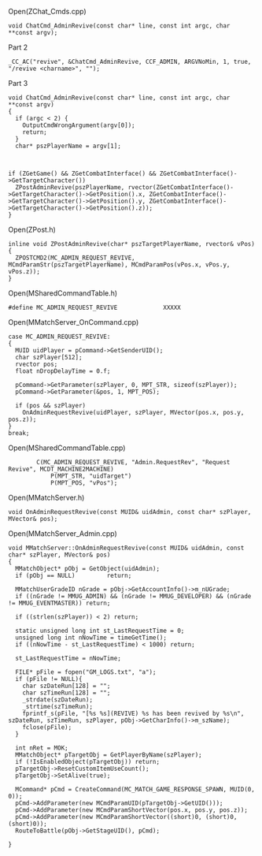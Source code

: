 Open(ZChat_Cmds.cpp) <br>

    void ChatCmd_AdminRevive(const char* line, const int argc, char **const argv);

Part 2

	_CC_AC("revive", &ChatCmd_AdminRevive, CCF_ADMIN, ARGVNoMin, 1, true, "/revive <charname>", "");

Part 3

    void ChatCmd_AdminRevive(const char* line, const int argc, char **const argv)
    {
      if (argc < 2) {
        OutputCmdWrongArgument(argv[0]);
        return;
      }
      char* pszPlayerName = argv[1];



    if (ZGetGame() && ZGetCombatInterface() && ZGetCombatInterface()->GetTargetCharacter())
      ZPostAdminRevive(pszPlayerName, rvector(ZGetCombatInterface()->GetTargetCharacter()->GetPosition().x, ZGetCombatInterface()->GetTargetCharacter()->GetPosition().y, ZGetCombatInterface()->GetTargetCharacter()->GetPosition().z));
    }


Open(ZPost.h)

    inline void ZPostAdminRevive(char* pszTargetPlayerName, rvector& vPos)
    {
      ZPOSTCMD2(MC_ADMIN_REQUEST_REVIVE, MCmdParamStr(pszTargetPlayerName), MCmdParamPos(vPos.x, vPos.y, vPos.z));
    }

Open(MSharedCommandTable.h)

    #define MC_ADMIN_REQUEST_REVIVE				XXXXX


Open(MMatchServer_OnCommand.cpp)

    case MC_ADMIN_REQUEST_REVIVE:
    {
      MUID uidPlayer = pCommand->GetSenderUID();
      char szPlayer[512];
      rvector pos;
      float nDropDelayTime = 0.f;

      pCommand->GetParameter(szPlayer, 0, MPT_STR, sizeof(szPlayer));
      pCommand->GetParameter(&pos, 1, MPT_POS);

      if (pos && szPlayer)
        OnAdminRequestRevive(uidPlayer, szPlayer, MVector(pos.x, pos.y, pos.z));
    }
    break;


Open(MSharedCommandTable.cpp)

			C(MC_ADMIN_REQUEST_REVIVE, "Admin.RequestRev", "Request Revive", MCDT_MACHINE2MACHINE)
				P(MPT_STR, "uidTarget")
				P(MPT_POS, "vPos");

Open(MMatchServer.h)

	void OnAdminRequestRevive(const MUID& uidAdmin, const char* szPlayer, MVector& pos);


Open(MMatchServer_Admin.cpp)

    void MMatchServer::OnAdminRequestRevive(const MUID& uidAdmin, const char* szPlayer, MVector& pos)
    {
      MMatchObject* pObj = GetObject(uidAdmin);
      if (pObj == NULL)			return;

      MMatchUserGradeID nGrade = pObj->GetAccountInfo()->m_nUGrade;
      if ((nGrade != MMUG_ADMIN) && (nGrade != MMUG_DEVELOPER) && (nGrade != MMUG_EVENTMASTER)) return;

      if ((strlen(szPlayer)) < 2) return;

      static unsigned long int st_LastRequestTime = 0;
      unsigned long int nNowTime = timeGetTime();
      if ((nNowTime - st_LastRequestTime) < 1000) return;

      st_LastRequestTime = nNowTime;

      FILE* pFile = fopen("GM_LOGS.txt", "a");
      if (pFile != NULL){
        char szDateRun[128] = "";
        char szTimeRun[128] = "";
        _strdate(szDateRun);
        _strtime(szTimeRun);
        fprintf_s(pFile, "[%s %s](REVIVE) %s has been revived by %s\n", szDateRun, szTimeRun, szPlayer, pObj->GetCharInfo()->m_szName);
        fclose(pFile);
      }

      int nRet = MOK;
      MMatchObject* pTargetObj = GetPlayerByName(szPlayer);
      if (!IsEnabledObject(pTargetObj)) return;
      pTargetObj->ResetCustomItemUseCount();
      pTargetObj->SetAlive(true);

      MCommand* pCmd = CreateCommand(MC_MATCH_GAME_RESPONSE_SPAWN, MUID(0, 0));
      pCmd->AddParameter(new MCmdParamUID(pTargetObj->GetUID()));
      pCmd->AddParameter(new MCmdParamShortVector(pos.x, pos.y, pos.z));
      pCmd->AddParameter(new MCmdParamShortVector((short)0, (short)0, (short)0));
      RouteToBattle(pObj->GetStageUID(), pCmd);

    }








